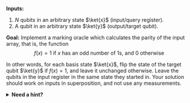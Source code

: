 **Inputs:** 

1. $N$ qubits in an arbitrary state $\ket{x}$ (input/query register).
2. A qubit in an arbitrary state $\ket{y}$ (output/target qubit).

**Goal:** 
Implement a marking oracle which calculates the parity of the input array, that is, the function
$$f(x) = 1 \text{ if } x \text{ has an odd number of 1s, and } 0 \text{ otherwise }$$

In other words, for each basis state $\ket{x}$, flip the state of the target qubit $\ket{y}$ if $f(x) = 1$, and leave it unchanged otherwise.
Leave the qubits in the input register in the same state they started in. 
Your solution should work on inputs in superposition, and not use any measurements.

<details>
<summary><strong>Need a hint?</strong></summary>
$f(x)$ can be represented as $x_0 \oplus x_1 \oplus ... \oplus x_{N-1}$.
</details>

